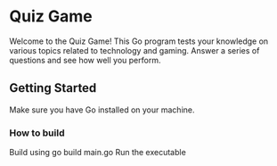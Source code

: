 
# Quiz Game

Welcome to the Quiz Game! This Go program tests your knowledge on various topics related to technology and gaming. Answer a series of questions and see how well you perform.

## Getting Started

Make sure you have Go installed on your machine.

### How to build
Build using go build main.go
Run the executable



